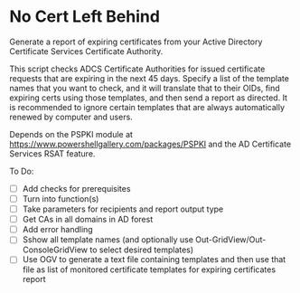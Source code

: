 # No Cert Left Behind
Generate a report of expiring certificates from your Active Directory Certificate Services Certificate Authority.

This script checks ADCS Certificate Authorities for issued certificate requests that are expiring in the next 45 days. Specify a list of the template names that you want to check, and it will translate that to their OIDs, find expiring certs using those templates, and then send a report as directed. It is recommended to ignore certain templates that are always automatically renewed by computer and users.

Depends on the PSPKI module at https://www.powershellgallery.com/packages/PSPKI and the AD Certificate Services RSAT feature.

To Do: 
- [ ] Add checks for prerequisites
- [ ] Turn into function(s)
- [ ] Take parameters for recipients and report output type
- [ ] Get CAs in all domains in AD forest
- [ ] Add error handling
- [ ] Sshow all template names (and optionally use Out-GridView/Out-ConsoleGridView to select desired templates)
- [ ] Use OGV to generate a text file containing templates and then use that file as list of monitored certificate templates for expiring certificates report
